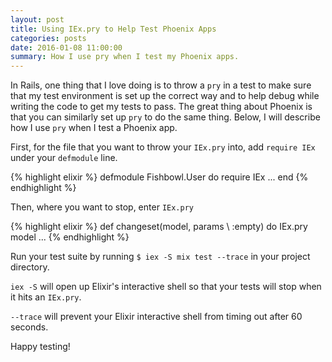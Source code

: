```yaml
---
layout: post
title: Using IEx.pry to Help Test Phoenix Apps
categories: posts
date: 2016-01-08 11:00:00
summary: How I use pry when I test my Phoenix apps.
---
```


In Rails, one thing that I love doing is to throw a `pry` in a test to make sure
that my test environment is set up the correct way and to help debug while
writing the code to get my tests to pass. The great thing about Phoenix is that
you can similarly set up `pry` to do the same thing. Below, I will describe
how I use `pry` when I test a Phoenix app.

First, for the file that you want to throw your `IEx.pry` into, add `require IEx` under your `defmodule` line.

{% highlight elixir %}
defmodule Fishbowl.User do
  require IEx
  ...
end
{% endhighlight %}

Then, where you want to stop, enter `IEx.pry`

{% highlight elixir %}
def changeset(model, params \\ :empty) do
  IEx.pry
  model
  ...
{% endhighlight %}

Run your test suite by running `$ iex -S mix test --trace` in your project directory.

`iex -S` will open up Elixir's interactive shell so that your tests will stop
when it hits an `IEx.pry`.


`--trace` will prevent your Elixir interactive shell from timing out after 60 seconds.

Happy testing!
